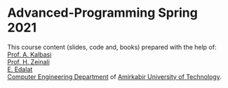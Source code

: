 # Advanced-Programming Spring 2021

This course content (slides, code and, books) prepared with the help of:<br>
[Prof. A. Kalbasi](https://scholar.google.com/citations?user=oISEZIUAAAAJ&hl=en)<br>
[Prof. H. Zeinali](http://ce.sharif.edu/~zeinali/)<br>
[E. Edalat](https://ce.aut.ac.ir/~edalat)<br>
[Computer Engineering Department](https://ceit.aut.ac.ir/) of [Amirkabir University of Technology](https://aut.ac.ir/).
